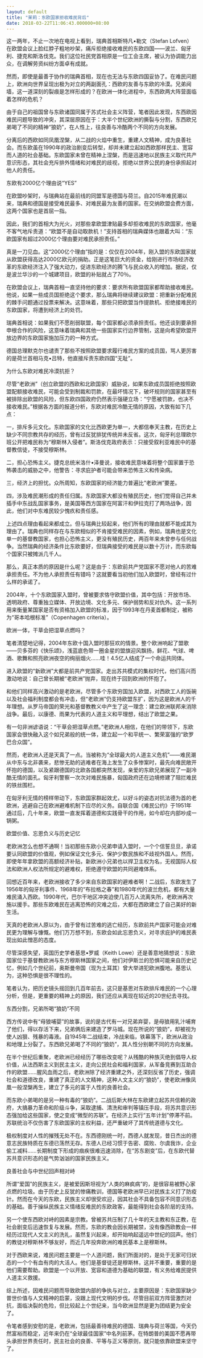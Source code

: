 ```yaml
---
layout: default
title: "茉莉：东欧国家拒收难民背后"
date: 2018-03-22T11:06:43.000000+08:00
---
```


这一两年，不止一次地在电视上看到，瑞典首相斯特凡•勒文（Stefan Lofven）在欧盟会议上脸红脖子粗地吵架，痛斥拒绝接收难民的东欧四国——波兰、匈牙利、捷克和斯洛伐克。我们这位社民党首相原是一位工会主席，被认为协调能力出众，在调解劳资纠纷方面卓有成就。

然而，即使是最善于协作的瑞典首相，现在也无法与东欧四国妥协了。在难民问题上，欧洲向世界呈现出极为对立的两副面孔：西欧的友善与东欧的冷漠。兄弟阋墙，这一道深刻的裂痕是怎样形成的？在欧洲一体化进程中，东西欧两大阵营面临着怎样的危机？

由于自己的祖国曾与东欧诸国同属于苏式社会主义阵营，笔者因此发现，东西欧因难民问题导致的冲突，其深层原因在于：大半个世纪欧洲的撕裂与分割，东西欧兄弟喝了不同的精神“狼奶”，在人性上，往良善与冷酷两个不同的方向发展。

分离后的西欧如同凤凰涅槃，从二战的火焰中重生，重建人文精神，成为良善社会。而东欧虽在1990年的政治剧变后转型，却并未建立起如西欧那样民主、宽容而人道的社会基础。东欧国家未曾在精神上涅槃，而是迅速地以民族主义取代共产意识形态，其社会充斥排外情绪和对难民的歧视，拒绝以世界公民的身份承担起对他人的责任。

东欧有2000亿个理由说“YES”

在欧盟吵架时，与瑞典站在最前线的同盟军是德国与荷兰。自2015年难民潮以来，瑞典和德国是接受难民最多、对难民最为友善的国家。在交纳欧盟会费方面，这两个国家也是首屈一指。

因此，我们的首相大为光火，对那些拿欧盟津贴最多却拒收难民的东欧国家，他毫不客气地斥责道：“欧盟不是自动取款机！”支持首相的瑞典媒体也跟着大叫：“东欧国家有超过2000亿个理由要对难民承担责任。”

真是一刀见血。这“2000亿个理由”指的是：仅仅在2004年，刚入盟的东欧国家就从欧盟获得高达2000亿欧元的捐助。正是这笔巨大的资金，给刚进行市场经济改革的东欧经济注入了强大动力，促进东欧经济的腾飞与民众收入的增加。据说，仅是波兰华沙的一个城建项目，欧盟的补贴就占了70％。

在欧盟会议上，瑞典首相一直坚持他的要求：要求所有欧盟国家都帮助接收难民。他说，如果一些成员国拒绝这个要求，那么瑞典将继续建议欧盟：把重新分配难民的棘手问题通过投票来解决。这意味着，那些只把欧盟当作提款机、拒绝接难民的东欧国家，将遭到经济上的处罚。

瑞典首相说：如果我们不愿削弱联盟，每个国家都必须承担责任。他还谈到要承担申根合作的风险，这意味着瑞典和其他一些国家实行边界管制，这是向希望欧盟开放边界的东欧国家施加压力的一种方式。

德国总理默克尔也谴责了那些不按照欧盟要求履行难民方案的成员国，骂人更厉害的是荷兰首相马克•吕特，他直接斥责东欧四国“无耻”。

为什么东欧对难民冷漠抗拒？

尽管“老欧洲”（创立欧盟的西欧和北欧国家）威胁说，如果东欧成员国拒绝按照欧盟配额接收难民，可能会受到制裁和罚款，在最坏情况下，破坏规则的国家甚至有被排除出欧盟的风险，但东欧四国政府仍然表示强硬立场：“宁愿被罚款，也决不接收难民。”根据各方面的报道分析，东欧对难民冷酷无情的原因，大致有如下几点：

一，排斥多元文化。东欧国家的文化比西欧更为单一，大都信奉天主教，在历史上缺少不同宗教共存的经历，曾有过反犹排犹传统并未反省。这次，匈牙利总理欧尔班公开把难民称为“穆斯林入侵者”。斯洛伐克政府表示：只接受叙利亚难民中的基督教信徒，不接受穆斯林。

二，担心恐怖主义。捷克总统米洛什•泽曼说，接收难民意味着将整个国家置于恐怖袭击的威胁之中，他警告：寻求庇护者可能会带来恐怖主义和传染病。

三，经济上的担忧。众所周知，东欧国家的经济能力普遍比“老欧洲”要差。

四，涉及难民潮形成的责任归属。东欧国家大都没有殖民历史，他们觉得自己并未插手中东战乱国家事务，是美国等西方国家在阿富汗和伊拉克打了两场战争，因此，他们对中东难民较少愧疚和责任感。

上述四点理由看起来都成立。但与瑞典比较起来，他们所有的理由就都不能成其为理由了。瑞典也同样存在与东欧相似的不肯接受难民的因素，例如，瑞典也是文化单一的基督教国家，也担心恐怖主义，更没有殖民历史，两百年来未曾参与任何战争。当然瑞典的经济条件比东欧要好，但瑞典接受的难民是以数十万计，而东欧每个国家只被摊派几千人。

那么，真正本质的原因是什么呢？这是由于：东欧前共产党国家不愿对他人的苦难承担责任。不为他人承担责任有错吗？这就要看当初他们加入欧盟时，曾经有过什么样的承诺了。

2004年，十个东欧国家入盟时，曾被要求恪守欧盟价值，其中包括：开放市场、透明政府、尊重独立媒体、开放边境、文化多元、保护弱势和反对仇外。这一系列用来衡量某国家是否有资格加入欧盟的标准，因于1993年在丹麦首都制定，被称为“哥本哈根标准”（Copenhagen criteria）。

欧洲一体，干草会把湿草点燃吗？

笔者清楚地记得，2004年东欧十国入盟时那狂欢的情景。整个欧洲响起了盟歌——贝多芬的《快乐颂》，浅蓝底色带一圈金星的盟旗迎风飘扬，鲜花、气球、啤酒、歌舞和照亮欧洲夜空的绚丽烟火……哇！4.5亿人结成了一个命运共同体。

进入欧盟的“新欧洲”大都是前共产党国家。走出苏共模式的集权时代，他们高兴而激动地说：自己曾长期被“老欧洲”抛弃，现在终于回到欧洲的怀抱了。

和他们同样高兴激动的是老欧洲，尽管多个东欧穷国加入欧盟，对西欧工人的饭碗以及社会福利制度都会有冲击，但“老欧洲”仍支持欧盟东扩，因为这是欧洲人的千年理想。从罗马帝国的荣光和基督教教义中产生了这一理念：建立欧洲联邦来消除战争。最后，以康德、雨果为代表的人道主义和平理想，结出了欧盟之果。

有一句非洲谚语说：“干草会把湿草点燃。”老欧洲人相信，在他们的带领下，东欧国家会很快融入这个如兄弟般的统一体，建立起一个和平统一、繁荣富强的“欧罗巴合众国”。

然而，老欧洲人还是天真了一点。当被称为“全球最大的人道主义危机”——难民潮从中东与北非袭来，悲惨无助的逃难者在海上发生了众多惨案时，最先向难民敞开怀抱的德国，以及紧跟德国的北欧各国都突然发现，亲爱的东欧兄弟展现了一副冷酷无情的面孔。匈牙利警察一次次对难民施暴，匈国政府还在边境修建了阻拦难民的铁丝围栏。

在匈牙利无情的榜样带动下，东欧国家群起效尤，以好斗的姿态对抗法德为首的老欧洲，逃避自己在欧洲避难机制下应尽的义务。自联合国《难民公约》于1951年通过后，几十年来，欧盟一直发挥着道德和实践骨干的作用，如今却在内部吵成一锅粥。

欧盟价值、忘恩负义与历史记忆

老欧洲怎么也想不通啊！当初那些东欧小兄弟申请入盟时，一个个信誓旦旦，承诺要认同欧盟的价值观，例如保证文化多元、保护少数民族和不歧视外国人。然而，即使年年拿欧盟的高额经济补贴，新欧洲小兄弟也以捍卫主权为名，无视国际人权法和欧洲人权法所规定的避难权，拒绝遵守欧盟的共同避难体系。

回想近百年来，老欧洲接收了多少来自东欧国家的避难者啊！二战后，东欧发生了1956年的匈牙利事件、1968年的“布拉格之春”和1980年代的波兰危机，都有大量难民涌入西欧。1990年代，巴尔干地区冲突迫使几百万人流离失所，老欧洲再次施以援手。那些东欧难民在逃离恐怖的灾难之后，大都在西欧建立了自己美好的新生活。

天真的老欧洲人原以为，由于曾有过苦难的逃亡经历，东欧前共产国家可能会对难民更为理解与慷慨。他们万万想不到，东欧会如此忘恩负义，对寻求庇护的难民表现出如此憎恶的态度。

尽管深感失望，英国历史学者基思•罗威（Keith Lowe）还是善意地猜想说：东欧国家位于基督教欧洲与东方穆斯林国家之间，他们对伊斯兰的恐惧可能来自历史记忆，例如几个世纪前，奥斯曼帝国（现为土耳其）曾大举进犯欧洲腹地。基思认为，这种恐惧是很不理性的。

笔者认为，把历史镜头摇回到几百年前去，这只是基思对东欧排斥难民的一个心理分析，但是，更重要的精神上的原因，我们还应从离现在较近的20世纪去寻找。

东西分割，兄弟所喝“狼奶”不同

西方传说中有“母狼哺婴”的故事，说的是古代有一对兄弟弃婴，是母狼用乳汁哺育了他们，得以存活下来，兄弟俩后来建造了罗马城。现在所说的“狼奶”，却被视为使人凶狠、残暴的毒液。自1945年二战结束，冷战来临，铁幕落下，欧洲从政治和地理上分裂了。东西欧兄弟喝了不同的“狼奶”，其人性分别朝不同的方向发展。

在半个世纪后重聚，老欧洲已经经历了哪些改变呢？从残酷的种族灭绝到倡导人权价值，从法西斯主义到民主主义，走向公民社会和福利国家，从军备竞赛到互助合作的欧盟……腥风血雨之后，老欧洲除了经济重建之外，还深刻反省了历史，强调社会和道德改良，重建了真正的人文精神，这种人文主义的“狼奶”，使老欧洲像凤凰一般涅槃再生，建立了多元的富于人性的良善社会。

而东欧小弟喝的是另一种有毒的“狼奶”。二战后斯大林在东欧建立起苏共信赖的政府，大搞暴力革命和阶级斗争，采取逮捕、清洗和审判等镇压手段，将苏共意识形态强加给这些国家，使之变成“微型的苏联”。在经济上实行“五年计划”停滞不前。苏联统治不仅伤害了东欧国家的主权利益，还严重破坏了其传统道德与文化。

极权制度对人性的摧残无处不在。东西德刚统一时，西德人就发现，昔日杰出的德意志民族特质在东德已荡然无存。东德人已经习惯于告密、腐败、尔虞我诈，企业偷工减料……长期制度下形成的痼疾很难迅速消除，在“苏东剧变”后，在东欧代替苏共意识形态的是气势汹汹的国家民族主义。

良善社会与中世纪回声相对峙

所谓“爱国”的民族主义，是被爱因斯坦视为“人类的麻疯病”的，是很容易被野心家点燃的垃圾。由于历史上反犹的惨痛教训，德国等老欧洲早已对民族主义打了防疫针。然而在今天的东欧，民族主义却很受欢迎，因其社会不具备包容不同意识形态的基础。善于操纵民族主义情绪反难民的东欧政客，最能得到社会各阶层的支持。

另一个使东西欧对峙的因素是宗教。曾被苏共压制了几十年的天主教和东正教，在社会剧变后迅速恢复与发展。然而，东欧的教会因长期被禁，没有像西欧教会一样经历过现代人文主义的洗礼，虽然复兴起来，却开始响起遥远中世纪的回声。他们的教徒对穆斯林不够友好，而近几年投奔欧洲的难民基本上是穆斯林。

对于西欧来说，难民问题主要是一个人道问题，我们所面对的，是处于无家可归状态的一个个有血有肉的大活人。他们是基督徒还是穆斯林，这并不重要，重要的是他们需要帮助。欧盟是一个以开放、宽容和道德为基础的联盟，有义务给难民提供人道主义救援。

综上所述，因难民问题而导致欧盟内部的争执与对立，主要原因是：东欧国家缺少普世价值与人文精神的启蒙，没跟上现代文明的步伐。尽管目前双方阵营激烈对抗，面临决裂的危险，但比较起上个世纪来，当今欧洲显然是更为团结更为安全了。

令笔者感到安慰的是，老欧洲，包括最善待难民的德国、瑞典与荷兰等国，今天仍然富裕而稳定，近年来仍在“全球最佳国家”中名列前茅。在特朗普的美国不愿再带头承担世界责任时，民主社会的良善、平等与正义等原则，就只能依靠欧盟来坚守了。

